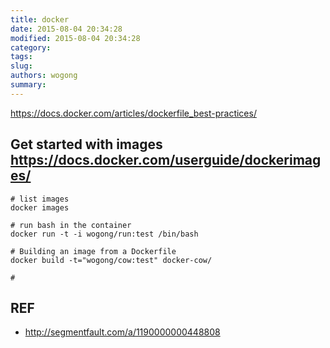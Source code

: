 ```yaml
---
title: docker
date: 2015-08-04 20:34:28
modified: 2015-08-04 20:34:28
category: 
tags: 
slug: 
authors: wogong
summary: 
---
```



<https://docs.docker.com/articles/dockerfile_best-practices/>

## Get started with images <https://docs.docker.com/userguide/dockerimages/>

    # list images
    docker images
    
    # run bash in the container
    docker run -t -i wogong/run:test /bin/bash

    # Building an image from a Dockerfile
    docker build -t="wogong/cow:test" docker-cow/

    # 



## REF
* <http://segmentfault.com/a/1190000000448808>

